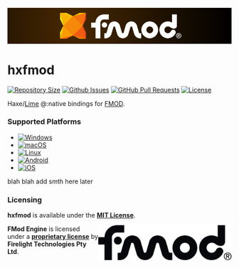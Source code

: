 ![hxfmod](./assets/hxfmod_wide.png)

# hxfmod

[![Repository Size](https://img.shields.io/github/repo-size/KarimAkra/hxfmod)](#)
[![Github Issues](https://img.shields.io/github/issues/KarimAkra/hxfmod)](https://github.com/KarimAkra/hxfmod/issues)
[![GitHub Pull Requests](https://img.shields.io/github/issues-pr/KarimAkra/hxfmod)](https://github.com/KarimAkra/hxfmod/pulls)
[![License](https://badgen.net/badge/license/MIT/green)](./LICENSE)

Haxe/[Lime](https://lime.openfl.org) @:native bindings for [FMOD](https://fmod.com).

### Supported Platforms

- [![Windows](https://custom-icon-badges.demolab.com/badge/Windows-0078D6?logo=windows11&logoColor=white)](#)
- [![macOS](https://img.shields.io/badge/-macOS-000000?logo=apple&logoColor=white&style=flat)](#)
- [![Linux](https://img.shields.io/badge/-Linux-FCC624?logo=linux&logoColor=black&style=flat)](#)
- [![Android](https://img.shields.io/badge/-Android-3DDC84?logo=android&logoColor=white&style=flat)](#)
- [![iOS](https://img.shields.io/badge/iOS-000000?&logo=apple&logoColor=white)](#)

blah blah add smth here later

### Licensing

**hxfmod** is available under the **[MIT License](./LICENSE)**.

<img src="./assets/fmod.png" width="300px" align="right" />

**FMod Engine** is licensed under a **[proprietary license](https://www.fmod.com/legal)** by **Firelight Technologies Pty Ltd**.

